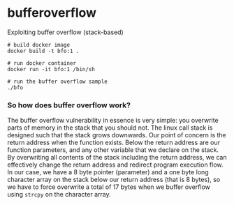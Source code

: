 # bufferoverflow
Exploiting buffer overflow (stack-based)

```
# build docker image
docker build -t bfo:1 .

# run docker container
docker run -it bfo:1 /bin/sh

# run the buffer overflow sample
./bfo
```

### So how does buffer overflow work?
The buffer overflow vulnerability in essence is very simple: you overwrite parts of memory in the stack that you should not. The linux call stack is designed such that the stack grows downwards. Our point of concern is the return address when the function exists. Below the return address are our function parameters, and any other variable that we declare on the stack. By overwriting all contents of the stack including the return address, we can effectively change the return address and redirect program execution flow. In our case, we have a 8 byte pointer (parameter) and a one byte long character array on the stack below our return address (that is 8 bytes), so we have to force overwrite a total of 17 bytes when we buffer overflow using `strcpy` on the character array.
